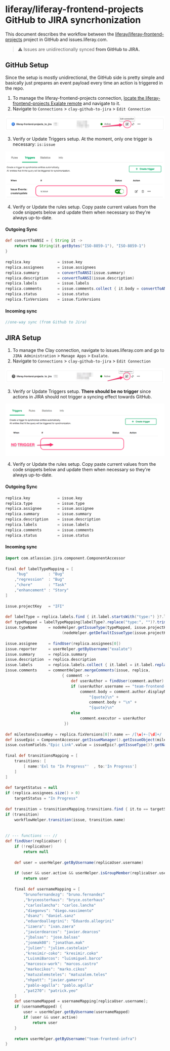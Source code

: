 # liferay/liferay-frontend-projects GitHub to JIRA syncrhonization

This document describes the workflow between the [liferay/liferay-frontend-projects](https://github.com/liferay/liferay-frontend-projects) project in GitHub and issues.liferay.com.

> ⚠️ Issues are unidirectionally synced **from GitHub to JIRA.**

## GitHub Setup

Since the setup is mostly unidirectional, the GitHub side is pretty simple and basically just prepares an event payload every time an action is triggered in the repo.

1. To manage the liferay-frontend-projects connection, [locate the liferay-frontend-projects Exalate remote](./README.md) and navigate to it.
2. Navigate to `Connections` > `clay-github-to-jira` > `Edit Connection`

![Edit Clay Connection](./images/gh_frontend_projects_edit_connection.png)

3. Verify or Update Triggers setup. At the moment, only one trigger is necessary: `is:issue`

![Edit Clay Trigger](./images/gh_frontend_projects_edit_trigger.png)

4. Verify or Update the rules setup. Copy paste current values from the code snippets below and update them when necessary so they're always up-to-date.

#### Outgoing Sync

```groovy
def convertToANSI = { String it ->
    return new String(it.getBytes("ISO-8859-1"), "ISO-8859-1")
}

replica.key            = issue.key
replica.assignees      = issue.assignees
replica.summary        = convertToANSI(issue.summary)
replica.description    = convertToANSI(issue.description)
replica.labels         = issue.labels
replica.comments       = issue.comments.collect { it.body = convertToANSI(it.body); it }
replica.status         = issue.status
replica.fixVersions    = issue.fixVersions
```

#### Incoming sync

```groovy
//one-way sync (from Github to Jira)
```

## JIRA Setup

1. To manage the Clay connection, navigate to issues.liferay.com and go to `JIRA Administration` > `Manage Apps` > `Exalate`.
2. Navigate to `Connections` > `clay-github-to-jira` > `Edit Connection`

![Edit Clay Connection](./images/jira_frontend_projects_edit_connection.png)

3. Verify or Update Triggers setup. **There should be no trigger** since actions in JIRA should not trigger a syncing effect towards GitHub.

![Edit Clay Trigger](./images/jira_frontend_projects_edit_trigger.png)

4. Verify or Update the rules setup. Copy paste current values from the code snippets below and update them when necessary so they're always up-to-date.

#### Outgoing Sync

```groovy
replica.key            = issue.key
replica.type           = issue.type
replica.assignee       = issue.assignee
replica.summary        = issue.summary
replica.description    = issue.description
replica.labels         = issue.labels
replica.comments       = issue.comments
replica.status         = issue.status
```

#### Incoming sync

```groovy
import com.atlassian.jira.component.ComponentAccessor

final def labelTypeMapping = [
     "bug"         : "Bug"
    ,"regression"  : "Bug"
    ,"chore"       : "Task"
    ,"enhancement" : "Story"
]

issue.projectKey   = "IFI"

def labelType = replica.labels.find { it.label.startsWith("type:") }?.label
def typeMapped = labelTypeMapping[labelType?.replace("type:", "")?.trim()?.toLowerCase()]
issue.typeName     = nodeHelper.getIssueType(typeMapped, issue.projectKey)?.name ?:
                         (nodeHelper.getDefaultIssueType(issue.projectKey)?.name ?: "Task")

issue.assignee     = findUser(replica.assignees[0])
issue.reporter     = userHelper.getByUsername("exalate")
issue.summary      = replica.summary
issue.description  = replica.description
issue.labels       = replica.labels.collect { it.label = it.label.replace(" ", "_"); it }
issue.comments     = commentHelper.mergeComments(issue, replica,
                         { comment ->
                             def userAuthor = findUser(comment.author)
                             if (userAuthor.username == "team-frontend-infra")
                                 comment.body = comment.author.displayName + " commented: \n" +
                                     "{quote}\n" +
                                     comment.body + "\n" +
                                     "{quote}\n"
                             else
                                 comment.executor = userAuthor
                          })

def milestoneIssueKey = replica.fixVersions[0]?.name =~ /[\w]+-[\d]+/
def issueEpic = ComponentAccessor.getIssueManager().getIssueObject(milestoneIssueKey ? milestoneIssueKey[0] : "")
issue.customFields."Epic Link".value = issueEpic?.getIssueType()?.getName() == "Epic" ? issueEpic : null

final def transitionsMapping = [
    transitions: [
        [ name:'Exl to "In Progress"'  , to:'In Progress']
    ]
]

def targetStatus = null
if (replica.assignees.size() > 0)
    targetStatus = "In Progress"

def transition = transitionsMapping.transitions.find { it.to == targetStatus }
if (transition)
    workflowHelper.transition(issue, transition.name)


// --- functions --- //
def findUser(replicaUser) {
    if (!replicaUser)
        return null

    def user = userHelper.getByUsername(replicaUser.username)

    if (user && user.active && userHelper.isGroupMember(replicaUser.username, "liferay-staff"))
        return user

    final def usernameMapping = [
        "brunofernandezg": "bruno.fernandez"
        ,"bryceosterhaus": "bryce.osterhaus"
        ,"carloslancha": "carlos.lancha"
        ,"diegonvs": "diego.nascimento"
        ,"dsanz": "daniel.sanz"
        ,"eduardoallegrini": "Eduardo.allegrini"
        ,"izaera": "ivan.zaera"
        ,"javierdearcos": "javier.dearcos"
        ,"jbalsas": "jose.balsas"
        ,"jonmak08": "jonathan.mak"
        ,"julien": "julien.castelain"
        ,"kresimir-coko": "kresimir.coko"
        ,"LuismiBarcos": "luismiguel.barco"
        ,"marcoscv-work": "marcos.castro"
        ,"markocikos": "marko.cikos"
        ,"matuzalemsteles": "matuzalem.teles"
        ,"nhpatt": "javier.gamarra"
        ,"pablo-agulla": "pablo.agulla"
        ,"pat270": "patrick.yeo"
    ]
    def usernameMapped = usernameMapping[replicaUser.username];
    if (usernameMapped) {
        user = userHelper.getByUsername(usernameMapped)
        if (user && user.active)
            return user
    }

    return userHelper.getByUsername("team-frontend-infra")
}
```
